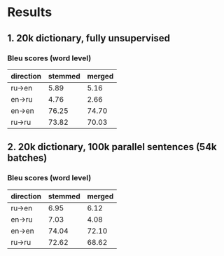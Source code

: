 # Results

## 1. 20k dictionary, fully unsupervised

### Bleu scores (word level)

direction | stemmed | merged
----------|---------|--------
ru->en | 5.89 | 5.16
en->ru | 4.76 | 2.66
en->en | 76.25 | 74.70
ru->ru | 73.82 | 70.03


## 2. 20k dictionary, 100k parallel sentences (54k batches)

### Bleu scores (word level)

direction | stemmed | merged
----------|---------|--------
ru->en | 6.95 | 6.12
en->ru | 7.03 | 4.08
en->en | 74.04 | 72.10
ru->ru | 72.62 | 68.62
